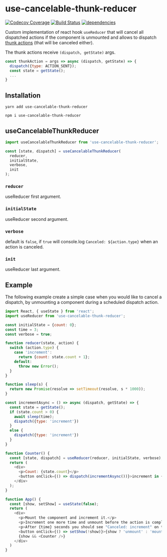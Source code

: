 # use-cancelable-thunk-reducer

[![Codecov Coverage](https://img.shields.io/codecov/c/github/pedrobern/react-hook-use-cancelable-thunk-reducer/master.svg?style=flat-square)](https://codecov.io/gh/pedrobern/react-hook-use-cancelable-thunk-reducer/)
[![Build Status](https://travis-ci.com/pedrobern/react-hook-use-cancelable-thunk-reducer.svg?branch=master)](https://travis-ci.com/pedrobern/react-hook-use-cancelable-thunk-reducer)
[![dependencies](https://david-dm.org/pedrobern/react-hook-use-cancelable-thunk-reducer.svg)](https://github.com/pedrobern/react-hook-use-cancelable-thunk-reducer)

Custom implementation of react hook `useReducer` that will cancel all dispatched actions if the component is unmounted and allows to dispatch [thunk actions](https://github.com/reduxjs/redux-thunk) (that will be canceled either).

The thunk actions receive `(dispatch, getState)` args.

```javascript
const thunkAction = args => async (dispatch, getState) => {
  dispatch({type: ACTION_SENT});
  const state = getState();
  ...
}
```

## Installation

```
yarn add use-cancelable-thunk-reducer

npm i use-cancelable-thunk-reducer
```

## useCancelableThunkReducer

```javascript
import useCancelableThunkReducer from 'use-cancelable-thunk-reducer';

const [state, dispatch] = useCancelableThunkReducer(
  reducer,
  initialState,
  verbose,
  init
);

```

### `reducer`

useReducer first argument.

### `initialState`
useReducer second argument.

### `verbose`
default is `false`, if `true` will console.log `Canceled: ${action.type}` when an action is canceled.

### `init`
useReducer last argument.

## Example

The following example create a simple case when you would like to cancel a dispatch, by unmounting a component during a scheduled dispatch action.

```javascript
import React, { useState } from 'react';
import useReducer from 'use-cancelable-thunk-reducer';

const initialState = {count: 0};
const time = 3;
const verbose = true;

function reducer(state, action) {
  switch (action.type) {
    case 'increment':
      return {count: state.count + 1};
    default:
      throw new Error();
  }
}

function sleep(s) {
  return new Promise(resolve => setTimeout(resolve, s * 1000));
}

const incrementAsync = () => async (dispatch, getState) => {
  const state = getState();
  if (state.count > 0) {
    await sleep(time);
    dispatch({type: 'increment'})
  }
  else {
    dispatch({type: 'increment'})
  }
}

function Counter() {
  const [state, dispatch] = useReducer(reducer, initialState, verbose);
  return (
    <div>
      <p>Count: {state.count}</p>
      <button onClick={() => dispatch(incrementAsync())}>increment in {time} seconds</button>
    </div>
  );
}

function App() {
  const [show, setShow] = useState(false);
  return (
    <div>
      <p>Mount the component and increment it.</p>
      <p>Increment one more time and unmount before the action is completed.</p>
      <p>After {time} seconds you should see "Canceled: increment" on the console.</p>
      <button onClick={() => setShow(!show)}>{show ? 'unmount' : 'mount'}</button>
      {show && <Counter />}
    </div>
  )
}
```
